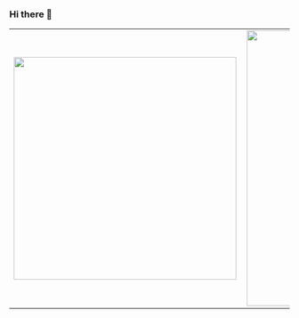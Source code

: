 ### Hi there 👋

<center>
<table>
  <tr>
      <td><img width="400px" align="left" src="https://github-readme-stats.vercel.app/api/top-langs/?username=ricardochaves&hide=html&layout=compact" /></td>
      <td><img width="495px" align="left" src="https://github-readme-stats.vercel.app/api?username=ricardochaves&theme=default" /></td>
  </tr>   
</table>
</center>

<!--
**ricardochaves/ricardochaves** is a ✨ _special_ ✨ repository because its `README.md` (this file) appears on your GitHub profile.

Here are some ideas to get you started:

- 🔭 I’m currently working on ...
- 🌱 I’m currently learning ...
- 👯 I’m looking to collaborate on ...
- 🤔 I’m looking for help with ...
- 💬 Ask me about ...
- 📫 How to reach me: ...
- 😄 Pronouns: ...
- ⚡ Fun fact: ...
-->
